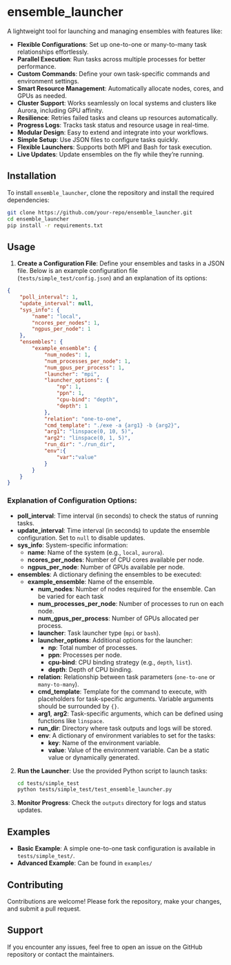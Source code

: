 # ensemble_launcher
A lightweight tool for launching and managing ensembles with features like:

- **Flexible Configurations**: Set up one-to-one or many-to-many task relationships effortlessly.
- **Parallel Execution**: Run tasks across multiple processes for better performance.
- **Custom Commands**: Define your own task-specific commands and environment settings.
- **Smart Resource Management**: Automatically allocate nodes, cores, and GPUs as needed.
- **Cluster Support**: Works seamlessly on local systems and clusters like Aurora, including GPU affinity.
- **Resilience**: Retries failed tasks and cleans up resources automatically.
- **Progress Logs**: Tracks task status and resource usage in real-time.
- **Modular Design**: Easy to extend and integrate into your workflows.
- **Simple Setup**: Use JSON files to configure tasks quickly.
- **Flexible Launchers**: Supports both MPI and Bash for task execution.
- **Live Updates**: Update ensembles on the fly while they’re running.

## Installation

To install `ensemble_launcher`, clone the repository and install the required dependencies:

```bash
git clone https://github.com/your-repo/ensemble_launcher.git
cd ensemble_launcher
pip install -r requirements.txt
```

## Usage

1. **Create a Configuration File**: Define your ensembles and tasks in a JSON file. Below is an example configuration file (`tests/simple_test/config.json`) and an explanation of its options:

```json
{
    "poll_interval": 1,
    "update_interval": null,
    "sys_info": {
        "name": "local",
        "ncores_per_nodes": 1,
        "ngpus_per_node": 1
    },
    "ensembles": {
        "example_ensemble": {
            "num_nodes": 1,
            "num_processes_per_node": 1,
            "num_gpus_per_process": 1,
            "launcher": "mpi",
            "launcher_options": {
                "np": 1,
                "ppn": 1,
                "cpu-bind": "depth",
                "depth": 1
            },
            "relation": "one-to-one",
            "cmd_template": "./exe -a {arg1} -b {arg2}",
            "arg1": "linspace(0, 10, 5)",
            "arg2": "linspace(0, 1, 5)",
            "run_dir": "./run_dir",
            "env":{
                "var":"value"
            }
        }
    }
}
```

### Explanation of Configuration Options:

- **poll_interval**: Time interval (in seconds) to check the status of running tasks.
- **update_interval**: Time interval (in seconds) to update the ensemble configuration. Set to `null` to disable updates.
- **sys_info**: System-specific information:
  - **name**: Name of the system (e.g., `local`, `aurora`).
  - **ncores_per_nodes**: Number of CPU cores available per node.
  - **ngpus_per_node**: Number of GPUs available per node.
- **ensembles**: A dictionary defining the ensembles to be executed:
  - **example_ensemble**: Name of the ensemble.
    - **num_nodes**: Number of nodes required for the ensemble. Can be varied for each task
    - **num_processes_per_node**: Number of processes to run on each node.
    - **num_gpus_per_process**: Number of GPUs allocated per process.
    - **launcher**: Task launcher type (`mpi` or `bash`).
    - **launcher_options**: Additional options for the launcher:
      - **np**: Total number of processes.
      - **ppn**: Processes per node.
      - **cpu-bind**: CPU binding strategy (e.g., `depth`, `list`).
      - **depth**: Depth of CPU binding.
    - **relation**: Relationship between task parameters (`one-to-one` or `many-to-many`).
    - **cmd_template**: Template for the command to execute, with placeholders for task-specific arguments. Variable arguments should be surrounded by `{}`.
    - **arg1**, **arg2**: Task-specific arguments, which can be defined using functions like `linspace`.
    - **run_dir**: Directory where task outputs and logs will be stored.
    - **env**: A dictionary of environment variables to set for the tasks:
      - **key**: Name of the environment variable.
      - **value**: Value of the environment variable. Can be a static value or dynamically generated.

2. **Run the Launcher**: Use the provided Python script to launch tasks:
    ```bash
    cd tests/simple_test
    python tests/simple_test/test_ensemble_launcher.py
    ```

3. **Monitor Progress**: Check the `outputs` directory for logs and status updates.

## Examples

- **Basic Example**: A simple one-to-one task configuration is available in `tests/simple_test/`.
- **Advanced Example**: Can be found in `examples/`

## Contributing

Contributions are welcome! Please fork the repository, make your changes, and submit a pull request.

## Support

If you encounter any issues, feel free to open an issue on the GitHub repository or contact the maintainers.



